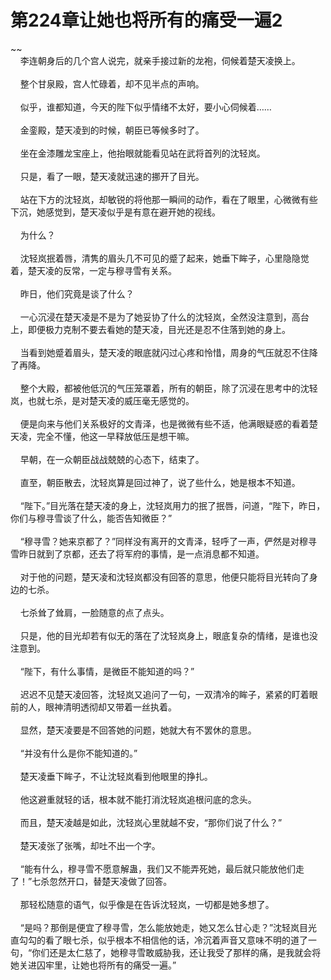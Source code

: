 # 第224章让她也将所有的痛受一遍2
~~<br>&nbsp;&nbsp;&nbsp;&nbsp;李连朝身后的几个宫人说完，就亲手接过新的龙袍，伺候着楚天凌换上。<br><br>&nbsp;&nbsp;&nbsp;&nbsp;整个甘泉殿，宫人忙碌着，却不见半点的声响。<br><br>&nbsp;&nbsp;&nbsp;&nbsp;似乎，谁都知道，今天的陛下似乎情绪不太好，要小心伺候着……<br><br>&nbsp;&nbsp;&nbsp;&nbsp;金銮殿，楚天凌到的时候，朝臣已等候多时了。<br><br>&nbsp;&nbsp;&nbsp;&nbsp;坐在金漆雕龙宝座上，他抬眼就能看见站在武将首列的沈轻岚。<br><br>&nbsp;&nbsp;&nbsp;&nbsp;只是，看了一眼，楚天凌就迅速的挪开了目光。<br><br>&nbsp;&nbsp;&nbsp;&nbsp;站在下方的沈轻岚，却敏锐的将他那一瞬间的动作，看在了眼里，心微微有些下沉，她感觉到，楚天凌似乎是有意在避开她的视线。<br><br>&nbsp;&nbsp;&nbsp;&nbsp;为什么？<br><br>&nbsp;&nbsp;&nbsp;&nbsp;沈轻岚抿着唇，清隽的眉头几不可见的蹙了起来，她垂下眸子，心里隐隐觉着，楚天凌的反常，一定与穆寻雪有关系。<br><br>&nbsp;&nbsp;&nbsp;&nbsp;昨日，他们究竟是谈了什么？<br><br>&nbsp;&nbsp;&nbsp;&nbsp;一心沉浸在楚天凌是不是为了她妥协了什么的沈轻岚，全然没注意到，高台上，即便极力克制不要去看她的楚天凌，目光还是忍不住落到她的身上。<br><br>&nbsp;&nbsp;&nbsp;&nbsp;当看到她蹙着眉头，楚天凌的眼底就闪过心疼和怜惜，周身的气压就忍不住降了再降。<br><br>&nbsp;&nbsp;&nbsp;&nbsp;整个大殿，都被他低沉的气压笼罩着，所有的朝臣，除了沉浸在思考中的沈轻岚，也就七杀，是对楚天凌的威压毫无感觉的。<br><br>&nbsp;&nbsp;&nbsp;&nbsp;便是向来与他们关系极好的文青泽，也是微微有些不适，他满眼疑惑的看着楚天凌，完全不懂，他这一早释放低压是想干嘛。<br><br>&nbsp;&nbsp;&nbsp;&nbsp;早朝，在一众朝臣战战兢兢的心态下，结束了。<br><br>&nbsp;&nbsp;&nbsp;&nbsp;直至，朝臣散去，沈轻岚算是回过神了，说了些什么，她是根本不知道。<br><br>&nbsp;&nbsp;&nbsp;&nbsp;“陛下。”目光落在楚天凌的身上，沈轻岚用力的抿了抿唇，问道，“陛下，昨日，你们与穆寻雪谈了什么，能否告知微臣？”<br><br>&nbsp;&nbsp;&nbsp;&nbsp;“穆寻雪？她来京都了？”同样没有离开的文青泽，轻呼了一声，俨然是对穆寻雪昨日就到了京都，还去了将军府的事情，是一点消息都不知道。<br><br>&nbsp;&nbsp;&nbsp;&nbsp;对于他的问题，楚天凌和沈轻岚都没有回答的意思，他便只能将目光转向了身边的七杀。<br><br>&nbsp;&nbsp;&nbsp;&nbsp;七杀耸了耸肩，一脸随意的点了点头。<br><br>&nbsp;&nbsp;&nbsp;&nbsp;只是，他的目光却若有似无的落在了沈轻岚身上，眼底复杂的情绪，是谁也没注意到。<br><br>&nbsp;&nbsp;&nbsp;&nbsp;“陛下，有什么事情，是微臣不能知道的吗？”<br><br>&nbsp;&nbsp;&nbsp;&nbsp;迟迟不见楚天凌回答，沈轻岚又追问了一句，一双清冷的眸子，紧紧的盯着眼前的人，眼神清明透彻却又带着一丝执着。<br><br>&nbsp;&nbsp;&nbsp;&nbsp;显然，楚天凌要是不回答她的问题，她就大有不罢休的意思。<br><br>&nbsp;&nbsp;&nbsp;&nbsp;“并没有什么是你不能知道的。”<br><br>&nbsp;&nbsp;&nbsp;&nbsp;楚天凌垂下眸子，不让沈轻岚看到他眼里的挣扎。<br><br>&nbsp;&nbsp;&nbsp;&nbsp;他这避重就轻的话，根本就不能打消沈轻岚追根问底的念头。<br><br>&nbsp;&nbsp;&nbsp;&nbsp;而且，楚天凌越是如此，沈轻岚心里就越不安，“那你们说了什么？”<br><br>&nbsp;&nbsp;&nbsp;&nbsp;楚天凌张了张嘴，却吐不出一个字。<br><br>&nbsp;&nbsp;&nbsp;&nbsp;“能有什么，穆寻雪不愿意解蛊，我们又不能弄死她，最后就只能放他们走了！”七杀忽然开口，替楚天凌做了回答。<br><br>&nbsp;&nbsp;&nbsp;&nbsp;那轻松随意的语气，似乎像是在告诉沈轻岚，一切都是她多想了。<br><br>&nbsp;&nbsp;&nbsp;&nbsp;“是吗？那倒是便宜了穆寻雪，怎么能放她走，她又怎么甘心走？”沈轻岚目光直勾勾的看了眼七杀，似乎根本不相信他的话，冷沉着声音又意味不明的道了一句，“你们还是太仁慈了，她穆寻雪敢威胁我，还让我受了那样的痛，是我就会将她关进囚牢里，让她也将所有的痛受一遍。”<br><br>
                    

<script>_fwqdsqadxfw()</script>
<div><script>_dfwf1dw();</script></div>
<div><script>_dfwf1agdw();</script></div>
                
